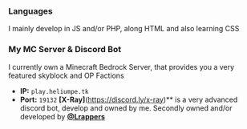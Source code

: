 ### Languages
I mainly develop in JS and/or PHP, along HTML and also learning CSS
### My MC Server & Discord Bot
I currently own a Minecraft Bedrock Server, that provides you a very featured skyblock and OP Factions
- **IP:** `play.heliumpe.tk`
- **Port:** `19132`
**[X-Ray]**(https://discord.ly/x-ray)** is a very advanced discord bot, develop and owned by me.
Secondly owned and/or developed by **[@Lrappers](https://github.com/Lrappers)**
